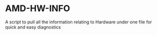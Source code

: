 # AMD-HW-INFO

A script to pull all the information relating to Hardware under one file for quick and easy diagnostics


